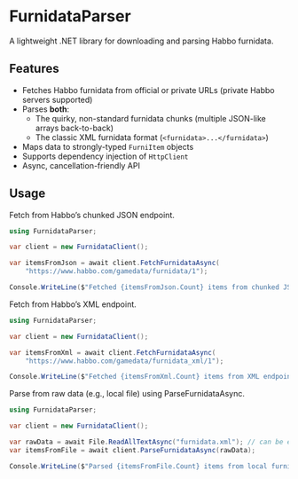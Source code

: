 # FurnidataParser

A lightweight .NET library for downloading and parsing Habbo furnidata.

## Features

- Fetches Habbo furnidata from official or private URLs (private Habbo servers supported)  
- Parses **both**:
    - The quirky, non-standard furnidata chunks (multiple JSON-like arrays back-to-back)
    - The classic XML furnidata format (`<furnidata>...</furnidata>`)
- Maps data to strongly-typed `FurniItem` objects  
- Supports dependency injection of `HttpClient`  
- Async, cancellation-friendly API

## Usage

Fetch from Habbo’s chunked JSON endpoint.

```csharp
using FurnidataParser;

var client = new FurnidataClient();

var itemsFromJson = await client.FetchFurnidataAsync(
    "https://www.habbo.com/gamedata/furnidata/1");

Console.WriteLine($"Fetched {itemsFromJson.Count} items from chunked JSON endpoint.");
```

Fetch from Habbo’s XML endpoint.

```csharp
using FurnidataParser;

var client = new FurnidataClient();

var itemsFromXml = await client.FetchFurnidataAsync(
    "https://www.habbo.com/gamedata/furnidata_xml/1");

Console.WriteLine($"Fetched {itemsFromXml.Count} items from XML endpoint.");
```

Parse from raw data (e.g., local file) using ParseFurnidataAsync.

```csharp
using FurnidataParser;

var client = new FurnidataClient();

var rawData = await File.ReadAllTextAsync("furnidata.xml"); // can be either [[...]] furnidata or XML furnidata
var itemsFromFile = await client.ParseFurnidataAsync(rawData);

Console.WriteLine($"Parsed {itemsFromFile.Count} items from local furnidata file.");
```
